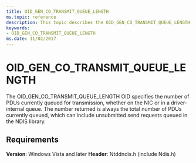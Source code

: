 ```yaml
---
title: OID_GEN_CO_TRANSMIT_QUEUE_LENGTH
ms.topic: reference
description: This topic describes the OID_GEN_CO_TRANSMIT_QUEUE_LENGTH object identifier (OID).
keywords:
- OID_GEN_CO_TRANSMIT_QUEUE_LENGTH
ms.date: 11/02/2017
---
```


# OID_GEN_CO_TRANSMIT_QUEUE_LENGTH

The OID_GEN_CO_TRANSMIT_QUEUE_LENGTH OID specifies the number of PDUs currently queued for transmission, whether on the NIC or in a driver-internal queue. The number returned is always the total number of PDUs currently queued, which can include unsubmitted send requests queued in the NDIS library.

## Requirements

**Version**: Windows Vista and later
**Header**: Ntddndis.h (include Ndis.h)


